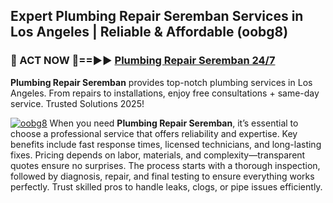 ## Expert Plumbing Repair Seremban Services in Los Angeles | Reliable & Affordable (oobg8)  

<h3>🚿 ACT NOW 🌟==►► <a href="https://tinyurl.com/2ne6vx2x" rel="nofollow">Plumbing Repair Seremban 24/7</a></h3>

**Plumbing Repair Seremban** provides top-notch plumbing services in Los Angeles. From repairs to installations, enjoy free consultations + same-day service. Trusted Solutions 2025!

[![oobg8](https://i.imgur.com/4PFF4AK.jpeg)](https://tinyurl.com/2ne6vx2x)
When you need **Plumbing Repair Seremban**, it’s essential to choose a professional service that offers reliability and expertise. Key benefits include fast response times, licensed technicians, and long-lasting fixes. Pricing depends on labor, materials, and complexity—transparent quotes ensure no surprises. The process starts with a thorough inspection, followed by diagnosis, repair, and final testing to ensure everything works perfectly. Trust skilled pros to handle leaks, clogs, or pipe issues efficiently.